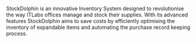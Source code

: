 StockDolphin is an innovative Inventory System designed to revolutionise the way ITLabs offices manage and stock their supplies. With its advanced features StockDolphin aims to save costs by efficiently optimising the inventory of expandable items and automating the purchase record keeping process.
